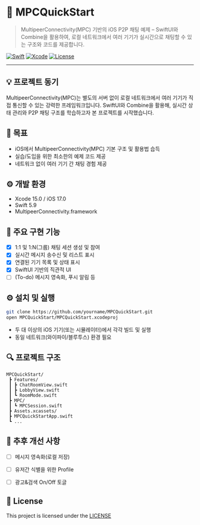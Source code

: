 # 🌱 MPCQuickStart

> MultipeerConnectivity(MPC) 기반의 iOS P2P 채팅 예제 – SwiftUI와 Combine을 활용하여, 로컬 네트워크에서 여러 기기가 실시간으로 채팅할 수 있는 구조와 코드를 제공합니다.


[![Swift](https://img.shields.io/badge/Swift-5.9-orange.svg)]()
[![Xcode](https://img.shields.io/badge/Xcode-15.0-blue.svg)]()
[![License](https://img.shields.io/badge/license-MIT-green.svg)]()

---

## 💡 프로젝트 동기

MultipeerConnectivity(MPC)는 별도의 서버 없이 로컬 네트워크에서 여러 기기가 직접 통신할 수 있는 강력한 프레임워크입니다. SwiftUI와 Combine을 활용해, 실시간 상태 관리와 P2P 채팅 구조를 학습하고자 본 프로젝트를 시작했습니다.

## 📌 목표

- iOS에서 MultipeerConnectivity(MPC) 기본 구조 및 활용법 습득
- 실습/도입을 위한 최소한의 예제 코드 제공
- 네트워크 없이 여러 기기 간 채팅 경험 제공

## ⚙️ 개발 환경

- Xcode 15.0 / iOS 17.0
- Swift 5.9
- MultipeerConnectivity.framework

## 🧩 주요 구현 기능

- [x] 1:1 및 1:N(그룹) 채팅 세션 생성 및 참여
- [x] 실시간 메시지 송수신 및 리스트 표시
- [x] 연결된 기기 목록 및 상태 표시
- [x] SwiftUI 기반의 직관적 UI
- [ ] (To-do) 메시지 영속화, 푸시 알림 등

## ⚙️ 설치 및 실행

```bash
git clone https://github.com/yourname/MPCQuickStart.git
open MPCQuickStart/MPCQuickStart.xcodeproj
```

- 두 대 이상의 iOS 기기(또는 시뮬레이터)에서 각각 빌드 및 실행
- 동일 네트워크(와이파이/블루투스) 환경 필요

## 🔍 프로젝트 구조
```
MPCQuickStart/
 ┣ Features/
 ┃ ┣ ChatRoomView.swift
 ┃ ┣ LobbyView.swift
 ┃ ┗ RoomMode.swift
 ┣ MPC/
 ┃ ┗ MPCSession.swift
 ┣ Assets.xcassets/
 ┣ MPCQuickStartApp.swift
 ┗ ...
```

## 📝 추후 개선 사항

- [ ] 메시지 영속화(로컬 저장)
- [ ] 유저간 식별을 위한 Profile
- [ ] 광고&검색 On/Off 토글


## 📝 License

This project is licensed under the [LICENSE](./LICENSE)